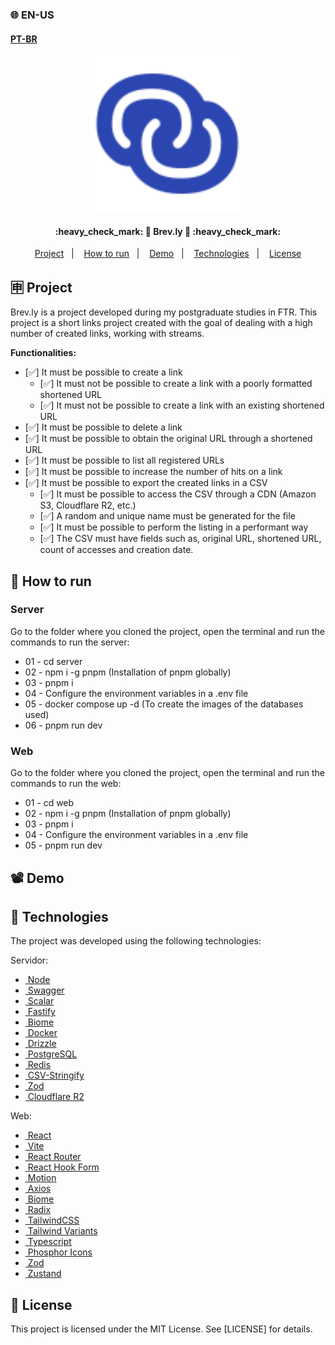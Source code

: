 ### 🌐 EN-US
#### [PT-BR](https://github.com/ArthurFakhouri/Brev.ly/blob/main/README.md)

<div align="center">
    <img alt="brev.ly" title="#brevly" src=".github/logo.svg" width="250px" />
</div>

<h4 align="center"> 
	:heavy_check_mark: 🚀 Brev.ly 🚀 :heavy_check_mark:
</h4>

<p align="center">
  <a href="#-project">Project</a>&nbsp;&nbsp;&nbsp;|&nbsp;&nbsp;&nbsp;
  <a href="#-how-to-run">How to run</a>&nbsp;&nbsp;&nbsp;|&nbsp;&nbsp;&nbsp;
  <a href="#%EF%B8%8F-demo">Demo</a>&nbsp;&nbsp;&nbsp;|&nbsp;&nbsp;&nbsp;
  <a href="#-tecnologies">Technologies</a>&nbsp;&nbsp;&nbsp;|&nbsp;&nbsp;&nbsp;
  <a href="#memo-license">License</a>
</p>

## 🈸 Project
Brev.ly is a project developed during my postgraduate studies in FTR. This project is a short links project created with the goal of dealing with a high number of created links, working with streams.

<b>Functionalities:</b>
- [✅] It must be possible to create a link
  - [✅] It must not be possible to create a link with a poorly formatted shortened URL
  - [✅] It must not be possible to create a link with an existing shortened URL
- [✅] It must be possible to delete a link
- [✅] It must be possible to obtain the original URL through a shortened URL
- [✅] It must be possible to list all registered URLs
- [✅] It must be possible to increase the number of hits on a link
- [✅] It must be possible to export the created links in a CSV
  - [✅] It must be possible to access the CSV through a CDN (Amazon S3, Cloudflare R2, etc.)
  - [✅] A random and unique name must be generated for the file
  - [✅] It must be possible to perform the listing in a performant way
  - [✅] The CSV must have fields such as, original URL, shortened URL, count of accesses and creation date.

## 🔧 How to run
### Server
Go to the folder where you cloned the project, open the terminal and run the commands to run the server:
- 01 - cd server
- 02 - npm i -g pnpm (Installation of pnpm globally)
- 03 - pnpm i
- 04 - Configure the environment variables in a .env file
- 05 - docker compose up -d (To create the images of the databases used)
- 06 - pnpm run dev

### Web
Go to the folder where you cloned the project, open the terminal and run the commands to run the web:
- 01 - cd web
- 02 - npm i -g pnpm (Installation of pnpm globally)
- 03 - pnpm i
- 04 - Configure the environment variables in a .env file
- 05 - pnpm run dev

## 📽️ Demo






## 🚀 Technologies

The project was developed using the following technologies:

Servidor:
- [<img alt="" src="https://nodejs.org/favicon.ico" width="16px" /> Node](https://nodejs.org)
- [<img alt="" src="https://static1.smartbear.co/swagger/media/assets/swagger_fav.png" width="16px" /> Swagger](https://swagger.io/)
- [<img alt="" src="https://scalar.com/favicon.png" width="16px" /> Scalar](https://scalar.com/)
- [<img alt="" src="https://fastify.dev/img/favicon.ico" width="16px" /> Fastify](https://fastify.dev/)
- [<img alt="" src="https://biomejs.dev/img/favicon.svg" width="16px" /> Biome](https://biomejs.dev)
- [<img alt="" src="https://www.docker.com/favicon.ico" width="16px" /> Docker](https://www.docker.com/)
- [<img alt="" src="https://orm.drizzle.team/favicon.ico" width="16px" /> Drizzle](https://orm.drizzle.team/)
- [<img alt="" src="https://www.postgresql.org/favicon.ico" width="16px" /> PostgreSQL](https://www.postgresql.org/)
- [<img alt="" src="https://redis.io/favicon.ico" width="16px" /> Redis](https://redis.io)
- [<img alt="" src="https://csv.js.org/favicon-32x32.png" width="16px" /> CSV-Stringify](https://csv.js.org/)
- [<img alt="" src="https://zod.dev/static/favicon.ico" width="16px" /> Zod](https://zod.dev/)
- [<img alt="" src="https://cloudflare.com/favicon.ico" width="16px" /> Cloudflare R2](https://cloudflare.com)

Web:
- [<img alt="" src="https://react.dev/favicon.ico" width="16px" /> React](https://react.dev)
- [<img alt="" src="https://vite.dev/logo.svg" width="16px" /> Vite](https://react.dev)
- [<img alt="" src="https://reactrouter.com/favicon-dark.png" width="16px" /> React Router](https://react.dev)
- [<img alt="" src="https://react-hook-form.com/images/logo/react-hook-form-logo-only.png" width="16px" /> React Hook Form](https://react-hook-form.com/)
- [<img alt="" src="https://framerusercontent.com/images/3aQX5dnH5Yqgsn98QXKF2ZXxIE.png" width="16px" /> Motion](https://motion.dev/)
- [<img alt="" src="https://axios-http.com/assets/favicon.ico" width="16px" /> Axios](https://axios-http.com/)
- [<img alt="" src="https://biomejs.dev/img/favicon.svg" width="16px" /> Biome](https://biomejs.dev)
- [<img alt="" src="https://www.radix-ui.com/favicon-white.svg" width="16px" /> Radix](https://www.radix-ui.com/)
- [<img alt="" src="https://tailwindcss.com/favicon.ico" width="16px" /> TailwindCSS](https://tailwindcss.com)
- [<img alt="" src="https://www.tailwind-variants.org/favicon/favicon-16x16.png" width="16px" /> Tailwind Variants](https://www.tailwind-variants.org/)
- [<img alt="" src="https://www.typescriptlang.org/favicon.ico" width="16px" /> Typescript](https://www.typescriptlang.org)
- [<img alt="" src="https://phosphoricons.com/favicon.ico" width="16px" /> Phosphor Icons](https://phosphoricons.com)
- [<img alt="" src="https://zod.dev/static/favicon.ico" width="16px" /> Zod](https://zod.dev/)
- [<img alt="" src="https://zustand-demo.pmnd.rs/favicon.ico" width="16px" /> Zustand](https://zustand-demo.pmnd.rs/)

## :memo: License
This project is licensed under the MIT License. See [LICENSE] for details.

